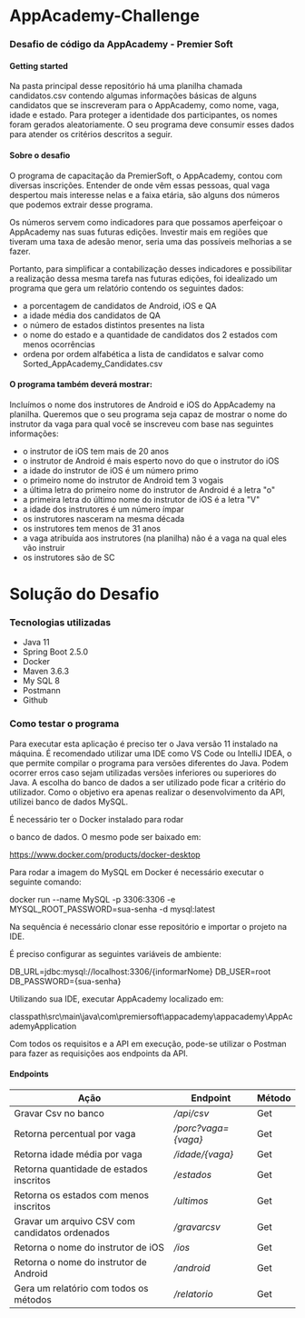 # AppAcademy-Challenge
### Desafio de código da AppAcademy - Premier Soft

#### Getting started

Na pasta principal desse repositório há uma planilha chamada candidatos.csv contendo algumas informações básicas de alguns candidatos que se inscreveram para o AppAcademy, como nome, vaga, idade e estado. 
Para proteger a identidade dos participantes, os nomes foram gerados aleatoriamente. 
O seu programa deve consumir esses dados para atender os critérios descritos a seguir.

#### Sobre o desafio

O programa de capacitação da PremierSoft, o AppAcademy, contou com diversas inscrições.
Entender de onde vêm essas pessoas, qual vaga despertou mais interesse nelas e a faixa etária, são alguns dos números que podemos extrair desse programa.

Os números servem como indicadores para que possamos aperfeiçoar o AppAcademy nas suas futuras edições. 
Investir mais em regiões que tiveram uma taxa de adesão menor, seria uma das possíveis melhorias a se fazer. 

Portanto, para simplificar a contabilização desses indicadores e possibilitar a realização dessa mesma tarefa nas futuras edições, foi idealizado um programa que gera um relatório contendo os seguintes dados:


- a porcentagem de candidatos de Android, iOS e QA 
- a idade média dos candidatos de QA 
- o número de estados distintos presentes na lista 
- o nome do estado e a quantidade de candidatos dos 2 estados com menos ocorrências 
- ordena por ordem alfabética a lista de candidatos e salvar como Sorted_AppAcademy_Candidates.csv

#### O programa também deverá mostrar: 

Incluímos o nome dos instrutores de Android e iOS do AppAcademy na planilha. 
Queremos que o seu programa seja capaz de mostrar o nome do instrutor da vaga para qual você se inscreveu com base nas seguintes informações:

- o instrutor de iOS tem mais de 20 anos
- o instrutor de Android é mais esperto novo do que o instrutor do iOS
- a idade do instrutor de iOS é um número primo
- o primeiro nome do instrutor de Android tem 3 vogais
- a última letra do primeiro nome do instrutor de Android é a letra "o"
- a primeira letra do último nome do instrutor de iOS é a letra "V"
- a idade dos instrutores é um número ímpar
- os instrutores nasceram na mesma década
- os instrutores tem menos de 31 anos
- a vaga atribuída aos instrutores (na planilha) não é a vaga na qual eles vão instruir
- os instrutores são de SC


# Solução do Desafio

### Tecnologias utilizadas

- Java 11
- Spring Boot 2.5.0
- Docker
- Maven 3.6.3
- My SQL 8
- Postmann
- Github

### Como testar o programa

Para executar esta aplicação é preciso ter o Java versão 11 instalado na máquina.
É recomendado utilizar uma IDE como VS Code ou IntelliJ IDEA, o que permite compilar o programa para versões diferentes do Java. 
Podem ocorrer erros caso sejam utilizadas versões inferiores ou superiores do Java.
A escolha do banco de dados a ser utilizado pode ficar a critério do utilizador. 
Como o objetivo era apenas realizar o desenvolvimento da API, utilizei banco de dados MySQL.

É necessário ter o Docker instalado para rodar

o banco de dados. O mesmo pode ser baixado em:

https://www.docker.com/products/docker-desktop

Para rodar a imagem do MySQL em Docker é necessário executar o seguinte comando:

docker run --name MySQL -p 3306:3306 -e MYSQL_ROOT_PASSWORD=sua-senha -d mysql:latest

Na sequência é necessário clonar esse repositório e importar o projeto na IDE.

É preciso configurar as seguintes variáveis de ambiente:

DB_URL=jdbc:mysql://localhost:3306/{informarNome}
DB_USER=root
DB_PASSWORD={sua-senha}

Utilizando sua IDE, executar AppAcademy localizado em:

classpath\src\main\java\com\premiersoft\appacademy\appacademy\AppAcademyApplication

Com todos os requisitos e a API em execução, pode-se utilizar o Postman para fazer as requisições aos endpoints da API.

#### Endpoints

| Ação                                           	| Endpoint          	  | Método 	|
|------------------------------------------------	|-----------------------|--------	|
| Gravar Csv no banco                            	| _/api/csv_          	| Get    	|
| Retorna percentual por vaga                    	| _/porc?vaga={vaga}_ 	| Get    	|
| Retorna idade média por vaga                   	| _/idade/{vaga}_     	| Get    	|
| Retorna quantidade de estados inscritos        	| _/estados_          	| Get    	|
| Retorna os estados com menos inscritos         	| _/ultimos_          	| Get    	|
| Gravar um arquivo CSV com candidatos ordenados 	| _/gravarcsv_        	| Get    	|
| Retorna o nome do instrutor de iOS             	| _/ios_              	| Get    	|
| Retorna o nome do instrutor de Android         	| _/android_          	| Get    	|
| Gera um relatório com todos os métodos         	| _/relatorio_        	| Get    	|

